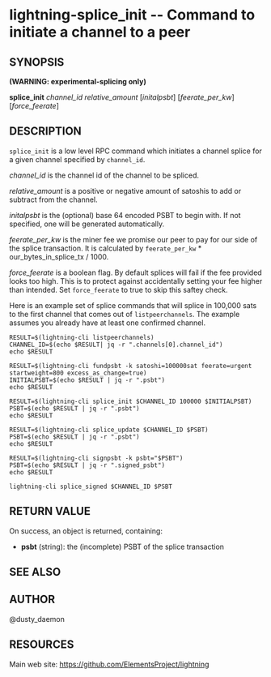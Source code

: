 lightning-splice\_init -- Command to initiate a channel to a peer
=====================================================================

SYNOPSIS
--------
**(WARNING: experimental-splicing only)**

**splice\_init** *channel\_id* *relative\_amount* [*initalpsbt*] [*feerate\_per\_kw*] [*force\_feerate*]

DESCRIPTION
-----------

`splice_init` is a low level RPC command which initiates a channel splice for a
given channel specified by `channel_id`.

*channel\_id* is the channel id of the channel to be spliced.

*relative\_amount* is a positive or negative amount of satoshis to add or
subtract from the channel.

*initalpsbt* is the (optional) base 64 encoded PSBT to begin with. If not
specified, one will be generated automatically.

*feerate\_per\_kw* is the miner fee we promise our peer to pay for our side of
the splice transaction. It is calculated by `feerate_per_kw` *
our\_bytes\_in\_splice\_tx / 1000.

*force\_feerate* is a boolean flag. By default splices will fail if the fee
provided looks too high. This is to protect against accidentally setting your
fee higher than intended. Set `force_feerate` to true to skip this saftey check.

Here is an example set of splice commands that will splice in 100,000 sats to
the first channel that comes out of `listpeerchannels`. The example assumes
you already have at least one confirmed channel.
```shell
RESULT=$(lightning-cli listpeerchannels)
CHANNEL_ID=$(echo $RESULT| jq -r ".channels[0].channel_id")
echo $RESULT

RESULT=$(lightning-cli fundpsbt -k satoshi=100000sat feerate=urgent startweight=800 excess_as_change=true)
INITIALPSBT=$(echo $RESULT | jq -r ".psbt")
echo $RESULT

RESULT=$(lightning-cli splice_init $CHANNEL_ID 100000 $INITIALPSBT)
PSBT=$(echo $RESULT | jq -r ".psbt")
echo $RESULT

RESULT=$(lightning-cli splice_update $CHANNEL_ID $PSBT)
PSBT=$(echo $RESULT | jq -r ".psbt")
echo $RESULT

RESULT=$(lightning-cli signpsbt -k psbt="$PSBT")
PSBT=$(echo $RESULT | jq -r ".signed_psbt")
echo $RESULT

lightning-cli splice_signed $CHANNEL_ID $PSBT
```

RETURN VALUE
------------

[comment]: # (GENERATE-FROM-SCHEMA-START)
On success, an object is returned, containing:

- **psbt** (string): the (incomplete) PSBT of the splice transaction

[comment]: # (GENERATE-FROM-SCHEMA-END)

SEE ALSO
--------

AUTHOR
------

@dusty\_daemon

RESOURCES
---------

Main web site: <https://github.com/ElementsProject/lightning>

[comment]: # ( SHA256STAMP:28e857bb214a084bb638c7db3e7277291b7d60d78360fb8603423bc4d1d427a1)
